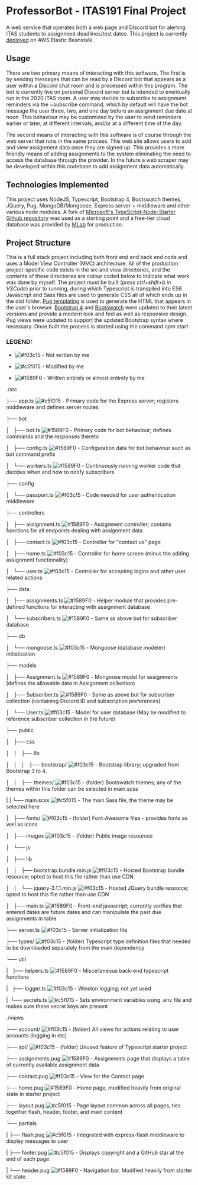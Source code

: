 # ProfessorBot - ITAS191 Final Project

A web service that operates both a web page and Discord bot for alerting ITAS students to assignment deadlines/test dates. This project is currently [deployed](http://professorbot-prod.7r6myjvvzx.us-east-2.elasticbeanstalk.com ) on AWS Elastic Beanstalk.

## Usage
There are two primary means of interacting with this software. The first is by sending messages that can be read by a Discord bot that appears as a user within a Discord chat room and is processed within this program. The bot is currently live on personal Discord server but is intended to eventually run in the 2020 ITAS room. A user may decide to subscribe to assignment reminders via the ~subscribe command, which by default will have the bot message the user three, two, and one day before an assignment due date at noon. This behaviour may be customized by the user to send reminders earlier or later, at different intervals, and/or at a different time of the day.

The second means of interacting with this software is of course through the web server that runs in the same process. This web site allows users to add and view assignment data once they are signed up. This provides a more friendly means of adding assignments to the system eliminating the need to access the database through the provider. In the future a web scraper may be developed within this codebase to add assignment data automatically.

## Technologies Implemented
This project uses NodeJS, Typescript, Bootstrap 4, Bootswatch themes, JQuery, Pug, MongoDB/Mongoose, Express server + middleware and other various node modules. A fork of [Microsoft's TypeScript-Node-Starter Github repository](https://github.com/Microsoft/TypeScript-Node-Starter) was used as a starting point and a free-tier cloud database was provided by [MLab](https://mlab.com/) for production.

## Project Structure
 This is a full stack project including both front end and back end code and uses a Model View Controller (MVC) architecture. All of the production project-specific code exists in the src and view directories, and the contents of these directories are colour coded below to indicate what work was done by myself. The project must be built (*press ctrl+shift+b in VSCode*) prior to running, during which Typescript is transpiled into ES6 Javascript and Sass files are used to generate CSS all of which ends up in the dist folder. [Pug templating](https://pugjs.org/api/getting-started.html) is used to generate the HTML that appears in the user's browser. [Bootstrap 4](https://getbootstrap.com/) and [Bootswatch](https://bootswatch.com/) were updated to their latest versions and provide a modern look and feel as well as responsive design. Pug views were updated to support the updated Bootstrap syntax where necessary. Once built the process is started using the command *npm start*.

### LEGEND:
- ![#f03c15](https://placehold.it/15/f03c15/000000?text=+)  -  Not written by me

- ![#c5f015](https://placehold.it/15/c5f015/000000?text=+)  -  Modified by me

- ![#1589F0](https://placehold.it/15/1589F0/000000?text=+)  -  Written entirely or almost entirely by me

./src

├── app.ts ![#c5f015](https://placehold.it/15/c5f015/000000?text=+) - Primary code for the Express server; registers middleware and defines server routes

├── bot

│   ├── bot.ts ![#1589F0](https://placehold.it/15/1589F0/000000?text=+) - Primary code for bot behaviour; defines commands and the responses thereto

│   ├── config.ts ![#1589F0](https://placehold.it/15/1589F0/000000?text=+) - Configuration data for bot behaviour such as bot command prefix

│   └── workers.ts ![#1589F0](https://placehold.it/15/1589F0/000000?text=+) - Continuously running worker code that decides when and how to notify subscribers

├── config

│   └── passport.ts ![#f03c15](https://placehold.it/15/f03c15/000000?text=+) - Code needed for user authentication middleware

├── controllers

│   ├── assignment.ts ![#1589F0](https://placehold.it/15/1589F0/000000?text=+) - Assignment controller; contains functions for all endpoints dealing with assignment data

│   ├── contact.ts ![#f03c15](https://placehold.it/15/f03c15/000000?text=+) - Controller for "contact us" page

│   ├── home.ts ![#f03c15](https://placehold.it/15/f03c15/000000?text=+) - Controller for home screen (minus the adding assignment functionality)

│   └── user.ts ![#f03c15](https://placehold.it/15/f03c15/000000?text=+) - Controller for accepting logins and other user related actions

├── data

│   ├── assignments.ts ![#1589F0](https://placehold.it/15/1589F0/000000?text=+) - Helper module that provides pre-defined funcitons for interacting with assignment database

│   └── subscribers.ts ![#1589F0](https://placehold.it/15/1589F0/000000?text=+) - Same as above but for subscriber database

├── db

│   └── mongoose.ts ![#f03c15](https://placehold.it/15/f03c15/000000?text=+) - Mongoose (database modeler) initialization

├── models

│   ├── Assignment.ts ![#1589F0](https://placehold.it/15/1589F0/000000?text=+) - Mongoose model for assignments (defines the allowable data in Assignment collection)

│   ├── Subscriber.ts ![#1589F0](https://placehold.it/15/1589F0/000000?text=+) - Same as above but for subscriber collection (containing Discord ID and subscription preferences)

│   └── User.ts ![#f03c15](https://placehold.it/15/f03c15/000000?text=+) - Model for user database (May be modified to reference subscriber collection in the future)

├── public

│   ├── css

│   │   ├── lib

│   │   │   ├── bootstrap/ ![#f03c15](https://placehold.it/15/f03c15/000000?text=+) - Bootstrap library; upgraded from Bootstrap 3 to 4.

│   │   ├── themes/ ![#f03c15](https://placehold.it/15/f03c15/000000?text=+) - (folder) Bootswatch themes; any of the themes within this folder can be selected in main.scss

|   |   └── main.scss ![#c5f015](https://placehold.it/15/c5f015/000000?text=+) - The main Sass file, the theme may be selected here

│   ├── fonts/ ![#f03c15](https://placehold.it/15/f03c15/000000?text=+) - (folder) Font-Awesome files - provides fonts as well as icons

│   ├── images ![#f03c15](https://placehold.it/15/f03c15/000000?text=+) - (folder) Public image resources

│   └── js

│       ├── lib

│       │   ├── bootstrap.bundle.min.js ![#f03c15](https://placehold.it/15/f03c15/000000?text=+) - Hosted Bootstrap bundle resource; opted to host this file rather than use CDN

│       │   └── jquery-3.1.1.min.js ![#f03c15](https://placehold.it/15/f03c15/000000?text=+)  - Hosted JQuery bundle resource; opted to host this file rather than use CDN

│       ├── main.ts ![#1589F0](https://placehold.it/15/1589F0/000000?text=+) - Front-end javascript; currently verifies that entered dates are future dates and can manipulate the past due assignments in table

├── server.ts ![#f03c15](https://placehold.it/15/f03c15/000000?text=+) - Server initialization file

├── types/ ![#f03c15](https://placehold.it/15/f03c15/000000?text=+) - (folder) Typescript type definition files that needed to be downloaded separately from the main dependency

└── util

|   ├── helpers.ts ![#1589F0](https://placehold.it/15/1589F0/000000?text=+) - Miscellaneous back-end typescript functions

|   ├── logger.ts ![#f03c15](https://placehold.it/15/f03c15/000000?text=+) - Winston logging; not yet used

|   └── secrets.ts ![#c5f015](https://placehold.it/15/c5f015/000000?text=+) - Sets environment variables using .env file and makes sure these secret keys are present


./views

├── account/ ![#f03c15](https://placehold.it/15/f03c15/000000?text=+) - (folder) All views for actions relating to user accounts (logging in etc)

├── api/ ![#f03c15](https://placehold.it/15/f03c15/000000?text=+) - (folder) Unused feature of Typescript starter project

├── assignments.pug ![#1589F0](https://placehold.it/15/1589F0/000000?text=+) - Assignments page that displays a table of currently available assignment data

├── contact.pug  ![#f03c15](https://placehold.it/15/f03c15/000000?text=+) - View for the Contact page

├── home.pug ![#1589F0](https://placehold.it/15/1589F0/000000?text=+) - Home page, modified heavily from original state in starter project

├── layout.pug ![#c5f015](https://placehold.it/15/c5f015/000000?text=+) - Page layout common across all pages, ties together flash, header, footer, and main content

└── partials

|   ├── flash.pug ![#c5f015](https://placehold.it/15/c5f015/000000?text=+) - Integrated with express-flash middleware to display messages to user

|   ├── footer.pug ![#c5f015](https://placehold.it/15/c5f015/000000?text=+) - Displays copyright and a GitHub star at the end of each page

|   └── header.pug ![#1589F0](https://placehold.it/15/1589F0/000000?text=+) - Navigation bar. Modified heavily from starter kit state.

